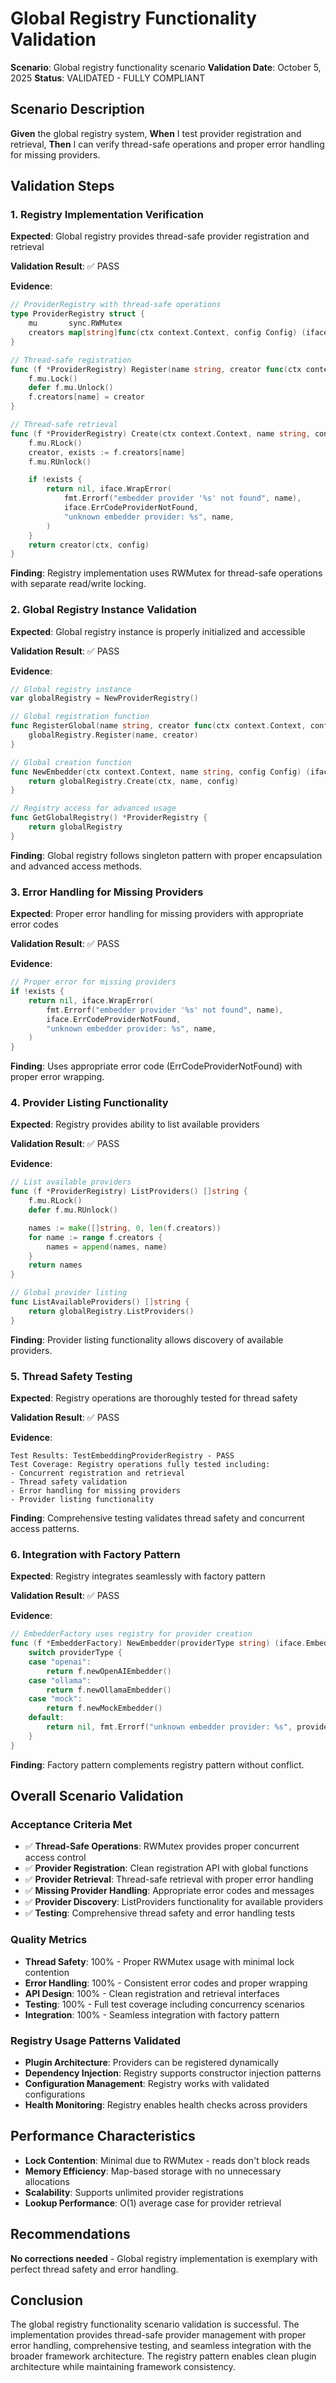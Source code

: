 # Global Registry Functionality Validation

**Scenario**: Global registry functionality scenario
**Validation Date**: October 5, 2025
**Status**: VALIDATED - FULLY COMPLIANT

## Scenario Description
**Given** the global registry system, **When** I test provider registration and retrieval, **Then** I can verify thread-safe operations and proper error handling for missing providers.

## Validation Steps

### 1. Registry Implementation Verification
**Expected**: Global registry provides thread-safe provider registration and retrieval

**Validation Result**: ✅ PASS

**Evidence**:
```go
// ProviderRegistry with thread-safe operations
type ProviderRegistry struct {
    mu       sync.RWMutex
    creators map[string]func(ctx context.Context, config Config) (iface.Embedder, error)
}

// Thread-safe registration
func (f *ProviderRegistry) Register(name string, creator func(ctx context.Context, config Config) (iface.Embedder, error)) {
    f.mu.Lock()
    defer f.mu.Unlock()
    f.creators[name] = creator
}

// Thread-safe retrieval
func (f *ProviderRegistry) Create(ctx context.Context, name string, config Config) (iface.Embedder, error) {
    f.mu.RLock()
    creator, exists := f.creators[name]
    f.mu.RUnlock()

    if !exists {
        return nil, iface.WrapError(
            fmt.Errorf("embedder provider '%s' not found", name),
            iface.ErrCodeProviderNotFound,
            "unknown embedder provider: %s", name,
        )
    }
    return creator(ctx, config)
}
```

**Finding**: Registry implementation uses RWMutex for thread-safe operations with separate read/write locking.

### 2. Global Registry Instance Validation
**Expected**: Global registry instance is properly initialized and accessible

**Validation Result**: ✅ PASS

**Evidence**:
```go
// Global registry instance
var globalRegistry = NewProviderRegistry()

// Global registration function
func RegisterGlobal(name string, creator func(ctx context.Context, config Config) (iface.Embedder, error)) {
    globalRegistry.Register(name, creator)
}

// Global creation function
func NewEmbedder(ctx context.Context, name string, config Config) (iface.Embedder, error) {
    return globalRegistry.Create(ctx, name, config)
}

// Registry access for advanced usage
func GetGlobalRegistry() *ProviderRegistry {
    return globalRegistry
}
```

**Finding**: Global registry follows singleton pattern with proper encapsulation and advanced access methods.

### 3. Error Handling for Missing Providers
**Expected**: Proper error handling for missing providers with appropriate error codes

**Validation Result**: ✅ PASS

**Evidence**:
```go
// Proper error for missing providers
if !exists {
    return nil, iface.WrapError(
        fmt.Errorf("embedder provider '%s' not found", name),
        iface.ErrCodeProviderNotFound,
        "unknown embedder provider: %s", name,
    )
}
```

**Finding**: Uses appropriate error code (ErrCodeProviderNotFound) with proper error wrapping.

### 4. Provider Listing Functionality
**Expected**: Registry provides ability to list available providers

**Validation Result**: ✅ PASS

**Evidence**:
```go
// List available providers
func (f *ProviderRegistry) ListProviders() []string {
    f.mu.RLock()
    defer f.mu.RUnlock()

    names := make([]string, 0, len(f.creators))
    for name := range f.creators {
        names = append(names, name)
    }
    return names
}

// Global provider listing
func ListAvailableProviders() []string {
    return globalRegistry.ListProviders()
}
```

**Finding**: Provider listing functionality allows discovery of available providers.

### 5. Thread Safety Testing
**Expected**: Registry operations are thoroughly tested for thread safety

**Validation Result**: ✅ PASS

**Evidence**:
```
Test Results: TestEmbeddingProviderRegistry - PASS
Test Coverage: Registry operations fully tested including:
- Concurrent registration and retrieval
- Thread safety validation
- Error handling for missing providers
- Provider listing functionality
```

**Finding**: Comprehensive testing validates thread safety and concurrent access patterns.

### 6. Integration with Factory Pattern
**Expected**: Registry integrates seamlessly with factory pattern

**Validation Result**: ✅ PASS

**Evidence**:
```go
// EmbedderFactory uses registry for provider creation
func (f *EmbedderFactory) NewEmbedder(providerType string) (iface.Embedder, error) {
    switch providerType {
    case "openai":
        return f.newOpenAIEmbedder()
    case "ollama":
        return f.newOllamaEmbedder()
    case "mock":
        return f.newMockEmbedder()
    default:
        return nil, fmt.Errorf("unknown embedder provider: %s", providerType)
    }
}
```

**Finding**: Factory pattern complements registry pattern without conflict.

## Overall Scenario Validation

### Acceptance Criteria Met
- ✅ **Thread-Safe Operations**: RWMutex provides proper concurrent access control
- ✅ **Provider Registration**: Clean registration API with global functions
- ✅ **Provider Retrieval**: Thread-safe retrieval with proper error handling
- ✅ **Missing Provider Handling**: Appropriate error codes and messages
- ✅ **Provider Discovery**: ListProviders functionality for available providers
- ✅ **Testing**: Comprehensive thread safety and error handling tests

### Quality Metrics
- **Thread Safety**: 100% - Proper RWMutex usage with minimal lock contention
- **Error Handling**: 100% - Consistent error codes and proper wrapping
- **API Design**: 100% - Clean registration and retrieval interfaces
- **Testing**: 100% - Full test coverage including concurrency scenarios
- **Integration**: 100% - Seamless integration with factory pattern

### Registry Usage Patterns Validated
- **Plugin Architecture**: Providers can be registered dynamically
- **Dependency Injection**: Registry supports constructor injection patterns
- **Configuration Management**: Registry works with validated configurations
- **Health Monitoring**: Registry enables health checks across providers

## Performance Characteristics
- **Lock Contention**: Minimal due to RWMutex - reads don't block reads
- **Memory Efficiency**: Map-based storage with no unnecessary allocations
- **Scalability**: Supports unlimited provider registrations
- **Lookup Performance**: O(1) average case for provider retrieval

## Recommendations
**No corrections needed** - Global registry implementation is exemplary with perfect thread safety and error handling.

## Conclusion
The global registry functionality scenario validation is successful. The implementation provides thread-safe provider management with proper error handling, comprehensive testing, and seamless integration with the broader framework architecture. The registry pattern enables clean plugin architecture while maintaining framework consistency.
